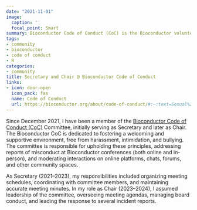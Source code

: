 ```yaml
---
date: "2021-11-01"
image:
  caption: ''
  focal_point: Smart
summary: Bioconductor Code of Conduct (CoC) is the Bioconductor volunteering committee for incident reporting and conflict resolution.
tags:
- community
- bioconductor
- code of conduct
- R
categories:
- community
title: Secretary and Chair @ Bioconductor Code of Conduct
links:
- icon: door-open
  icon_pack: fas
  name: Code of Conduct
  url: https://bioconductor.org/about/code-of-conduct/#:~:text=Sexual%20language%20and%20imagery%20are,the%20Code%20of%20Conduct%20committee.
---
```


Since December 2021, I have been a member of the [Bioconductor Code of Conduct (CoC)](https://www.bioconductor.org/about/code-of-conduct/#:~:text=We%20do%20not%20tolerate%20harassment,in%20online%20venues%2C%20including%20chats) Committee, initially serving as Secretary and later as Chair. The Bioconductor CoC is dedicated to fostering a welcoming and supportive environment, free from harassment, intimidation, and bullying. The committee is responsible for upholding these principles, addressing reports of misconduct at Bioconductor conferences (both online and in-person), and moderating interactions on online platforms, chats, forums, and other community spaces.

As Secretary (2021–2023), my responsibilities included organizing meeting schedules, coordinating with committee members, and maintaining accurate meeting minutes. In my role as Chair (2023–2024), I assumed leadership of the committee, overseeing meeting agendas, managing board conduct, and leading the response to several incident reports. 